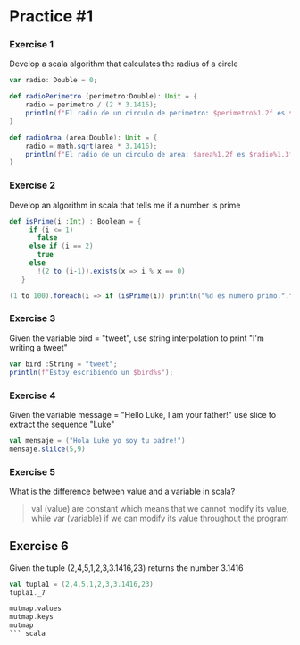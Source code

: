 # Practice #1

### Exercise 1

Develop a scala algorithm that calculates the radius of a circle

``` scala
var radio: Double = 0;

def radioPerimetro (perimetro:Double): Unit = {
    radio = perimetro / (2 * 3.1416);
    println(f"El radio de un circulo de perimetro: $perimetro%1.2f es $radio%1.3f");
}

def radioArea (area:Double): Unit = {
    radio = math.sqrt(area * 3.1416);
    println(f"El radio de un circulo de area: $area%1.2f es $radio%1.3f");
}
```

### Exercise 2

Develop an algorithm in scala that tells me if a number is prime

``` scala
def isPrime(i :Int) : Boolean = {
     if (i <= 1)
       false
     else if (i == 2)
       true
     else
       !(2 to (i-1)).exists(x => i % x == 0)
   }

(1 to 100).foreach(i => if (isPrime(i)) println("%d es numero primo.".format(i)))
```

### Exercise 3

Given the variable bird = "tweet", use string interpolation to print "I'm writing a tweet"

``` scala
var bird :String = "tweet";
println(f"Estoy escribiendo un $bird%s");
``` 

### Exercise 4

Given the variable message = "Hello Luke, I am your father!" use slice to extract the sequence "Luke"

``` scala
val mensaje = ("Hola Luke yo soy tu padre!")
mensaje.slilce(5,9)
```

### Exercise 5

What is the difference between value and a variable in scala?
> val (value) are constant which means that we cannot modify its value, while var (variable) if we can modify its value throughout the program

## Exercise 6

Given the tuple (2,4,5,1,2,3,3.1416,23) returns the number 3.1416

``` scala
val tupla1 = (2,4,5,1,2,3,3.1416,23)
tupla1._7

mutmap.values
mutmap.keys
mutmap 
``` scala